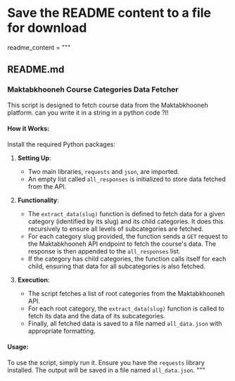 # Save the README content to a file for download
readme_content = """
## README.md

### Maktabkhooneh Course Categories Data Fetcher

This script is designed to fetch course data from the Maktabkhooneh platform.
can you write it in a string in a python code ?I!
#### How it Works:
Install the required Python packages:


1. **Setting Up**:
   - Two main libraries, `requests` and `json`, are imported.
   - An empty list called `all_responses` is initialized to store data fetched from the API.

2. **Functionality**:
   - The `extract_data(slug)` function is defined to fetch data for a given category (identified by its slug) and its child categories. It does this recursively to ensure all levels of subcategories are fetched.
   - For each category slug provided, the function sends a `GET` request to the Maktabkhooneh API endpoint to fetch the course's data. The response is then appended to the `all_responses` list.
   - If the category has child categories, the function calls itself for each child, ensuring that data for all subcategories is also fetched.

3. **Execution**:
   - The script fetches a list of root categories from the Maktabkhooneh API.
   - For each root category, the `extract_data(slug)` function is called to fetch its data and the data of its subcategories.
   - Finally, all fetched data is saved to a file named `all_data.json` with appropriate formatting.

#### Usage:

To use the script, simply run it. Ensure you have the `requests` library installed. The output will be saved in a file named `all_data.json`.
"""

